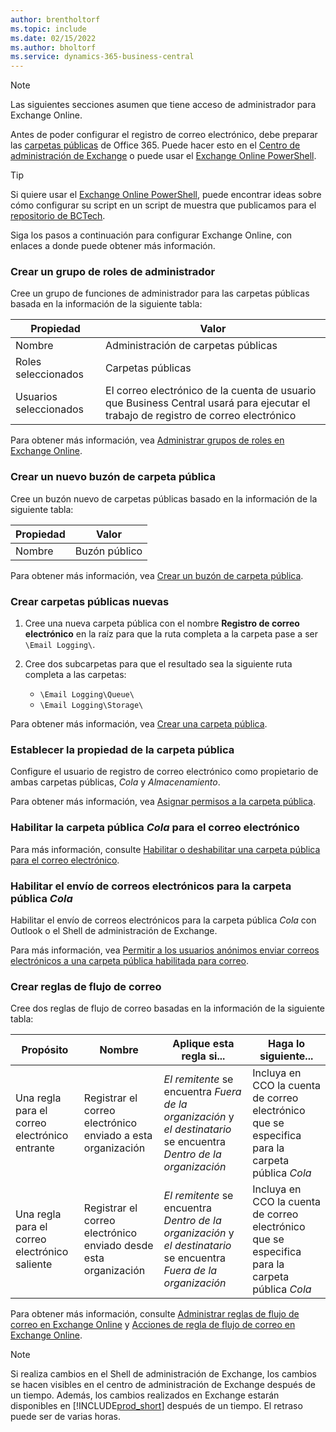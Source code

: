 ```yaml
---
author: brentholtorf
ms.topic: include
ms.date: 02/15/2022
ms.author: bholtorf
ms.service: dynamics-365-business-central
---
```


> [!NOTE]
> Las siguientes secciones asumen que tiene acceso de administrador para Exchange Online.

Antes de poder configurar el registro de correo electrónico, debe preparar las [carpetas públicas](/exchange/collaboration-exo/public-folders/public-folders) de Office 365. Puede hacer esto en el [Centro de administración de Exchange](/exchange/exchange-admin-center?preserve-view=true) o puede usar el [Exchange Online PowerShell](/powershell/exchange/exchange-online-powershell?view=exchange-ps&?preserve-view=true).

> [!TIP]
> Si quiere usar el [Exchange Online PowerShell](/powershell/exchange/exchange-online-powershell?view=exchange-ps&preserve-view=true), puede encontrar ideas sobre cómo configurar su script en un script de muestra que publicamos para el [repositorio de BCTech](https://github.com/microsoft/BCTech/tree/master/samples/EmailLogging).

Siga los pasos a continuación para configurar Exchange Online, con enlaces a donde puede obtener más información.

### Crear un grupo de roles de administrador

Cree un grupo de funciones de administrador para las carpetas públicas basada en la información de la siguiente tabla:

|Propiedad        |Valor                     |
|----------------|--------------------------|
|Nombre            |Administración de carpetas públicas |
|Roles seleccionados  |Carpetas públicas            |
|Usuarios seleccionados  |El correo electrónico de la cuenta de usuario que Business Central usará para ejecutar el trabajo de registro de correo electrónico|

Para obtener más información, vea [Administrar grupos de roles en Exchange Online](/exchange/permissions-exo/role-groups).

### Crear un nuevo buzón de carpeta pública

Cree un buzón nuevo de carpetas públicas basado en la información de la siguiente tabla:

|Propiedad        |Valor                     |
|----------------|--------------------------|
|Nombre            |Buzón público            |

Para obtener más información, vea [Crear un buzón de carpeta pública](/exchange/collaboration-exo/public-folders/create-public-folder-mailbox).

### Crear carpetas públicas nuevas

1. Cree una nueva carpeta pública con el nombre **Registro de correo electrónico** en la raíz para que la ruta completa a la carpeta pase a ser `\Email Logging\`.
2. Cree dos subcarpetas para que el resultado sea la siguiente ruta completa a las carpetas:

    - `\Email Logging\Queue\`
    - `\Email Logging\Storage\`

Para obtener más información, vea [Crear una carpeta pública](/exchange/collaboration-exo/public-folders/create-public-folder).

### Establecer la propiedad de la carpeta pública

Configure el usuario de registro de correo electrónico como propietario de ambas carpetas públicas, *Cola* y *Almacenamiento*.

Para obtener más información, vea [Asignar permisos a la carpeta pública](/exchange/collaboration-exo/public-folders/set-up-public-folders#step-3-assign-permissions-to-the-public-folder).

### Habilitar la carpeta pública *Cola* para el correo electrónico

  Para más información, consulte [Habilitar o deshabilitar una carpeta pública para el correo electrónico](/exchange/collaboration-exo/public-folders/enable-or-disable-mail-for-public-folder).

### Habilitar el envío de correos electrónicos para la carpeta pública *Cola*

Habilitar el envío de correos electrónicos para la carpeta pública *Cola* con Outlook o el Shell de administración de Exchange.

Para más información, vea [Permitir a los usuarios anónimos enviar correos electrónicos a una carpeta pública habilitada para correo](/exchange/collaboration-exo/public-folders/enable-or-disable-mail-for-public-folder#allow-anonymous-users-to-send-email-to-a-mail-enabled-public-folder?preserve-view=true).

### Crear reglas de flujo de correo

Cree dos reglas de flujo de correo basadas en la información de la siguiente tabla:

|Propósito  |Nombre |Aplique esta regla si...             |Haga lo siguiente...                          |
|---------|-----|----------------------------------|---------------------------------------------|
|Una regla para el correo electrónico entrante |Registrar el correo electrónico enviado a esta organización|*El remitente* se encuentra *Fuera de la organización* y *el destinatario* se encuentra *Dentro de la organización*|Incluya en CCO la cuenta de correo electrónico que se especifica para la carpeta pública *Cola*|
|Una regla para el correo electrónico saliente | Registrar el correo electrónico enviado desde esta organización |*El remitente* se encuentra *Dentro de la organización* y *el destinatario* se encuentra *Fuera de la organización*|Incluya en CCO la cuenta de correo electrónico que se especifica para la carpeta pública *Cola*|

Para obtener más información, consulte [Administrar reglas de flujo de correo en Exchange Online](/exchange/security-and-compliance/mail-flow-rules/manage-mail-flow-rules?preserve-view=true) y [Acciones de regla de flujo de correo en Exchange Online](/exchange/security-and-compliance/mail-flow-rules/mail-flow-rule-actions?preserve-view=true).

> [!NOTE]
> Si realiza cambios en el Shell de administración de Exchange, los cambios se hacen visibles en el centro de administración de Exchange después de un tiempo. Además, los cambios realizados en Exchange estarán disponibles en [!INCLUDE[prod_short](prod_short.md)] después de un tiempo. El retraso puede ser de varias horas.
